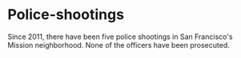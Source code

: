 # Police-shootings

Since 2011, there have been five police shootings in San Francisco's Mission neighborhood. None of the officers have been prosecuted.
